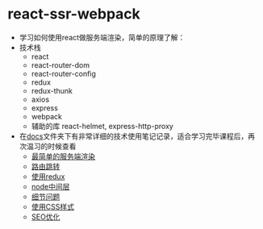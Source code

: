 # react-ssr-webpack

+ 学习如何使用react做服务端渲染，简单的原理了解：
+ 技术栈
	+ react
	+ react-router-dom
	+ react-router-config
	+ redux
	+ redux-thunk
	+ axios
	+ express
	+ webpack
	+ 辅助的库 react-helmet, express-http-proxy
+ 在[docs](https://github.com/Dawnight/react-ssr-webpack/tree/master/docs)文件夹下有非常详细的技术使用笔记记录，适合学习完毕课程后，再次温习的时候查看
	+ [最简单的服务端渲染](https://github.com/Dawnight/react-ssr-webpack/blob/master/docs/01-%E6%9C%80%E7%AE%80%E5%8D%95%E7%9A%84%E6%9C%8D%E5%8A%A1%E7%AB%AF%E6%B8%B2%E6%9F%93.md)
	+ [路由跳转](https://github.com/Dawnight/react-ssr-webpack/blob/master/docs/02-%E8%B7%AF%E7%94%B1%E8%B7%B3%E8%BD%AC.md)
	+ [使用redux](https://github.com/Dawnight/react-ssr-webpack/blob/master/docs/03-%E4%BD%BF%E7%94%A8redux.md)
	+ [node中间层](https://github.com/Dawnight/react-ssr-webpack/blob/master/docs/04-node%E4%B8%AD%E9%97%B4%E5%B1%82.md)
	+ [细节问题](https://github.com/Dawnight/react-ssr-webpack/blob/master/docs/05-%E7%BB%86%E8%8A%82%E9%97%AE%E9%A2%98.md)
	+ [使用CSS样式](https://github.com/Dawnight/react-ssr-webpack/blob/master/docs/06-%E4%BD%BF%E7%94%A8CSS%E6%A0%B7%E5%BC%8F.md)
	+ [SEO优化](https://github.com/Dawnight/react-ssr-webpack/blob/master/docs/07-SEO%E4%BC%98%E5%8C%96.md)